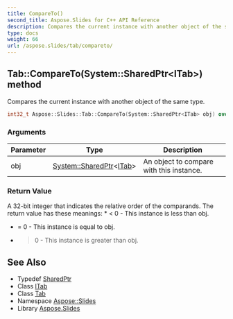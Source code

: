 ```yaml
---
title: CompareTo()
second_title: Aspose.Slides for C++ API Reference
description: Compares the current instance with another object of the same type.
type: docs
weight: 66
url: /aspose.slides/tab/compareto/
---
```

## Tab::CompareTo(System::SharedPtr\<ITab\>) method


Compares the current instance with another object of the same type.

```cpp
int32_t Aspose::Slides::Tab::CompareTo(System::SharedPtr<ITab> obj) override
```


### Arguments

| Parameter | Type | Description |
| --- | --- | --- |
| obj | [System::SharedPtr](../../../system/sharedptr/)\<[ITab](../../itab/)\> | An object to compare with this instance. |

### Return Value

A 32-bit integer that indicates the relative order of the comparands. The return value has these meanings: * < 0 - This instance is less than obj.
* = 0 - This instance is equal to obj.
* > 0 - This instance is greater than obj.

## See Also

* Typedef [SharedPtr](../../../system/sharedptr/)
* Class [ITab](../../itab/)
* Class [Tab](../)
* Namespace [Aspose::Slides](../../)
* Library [Aspose.Slides](../../../)